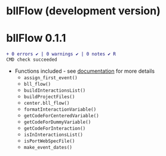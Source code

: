 # bllFlow (development version)

# bllFlow 0.1.1

```diff
+ 0 errors ✔ | 0 warnings ✔ | 0 notes ✔ R 
CMD check succeeded
```
* Functions included - see [documentation](https://big-life-lab.github.io/bllFlow/docs/reference/index.html) for more details
    - `assign_first_event()`
    - `bll_flow()`
    - `buildInteractionsList()`
    - `buildProjectFiles()`
    - `center.bll_flow()`
    - `formatInteractionVariable()`
    - `getCodeForCenteredVariable()`
    - `getCodeForDummyVariable()`
    - `getCodeForInteraction()`
    - `isInInteractionsList()`
    - `isPortWebSpecFile()`
    - `make_event_dates()`
